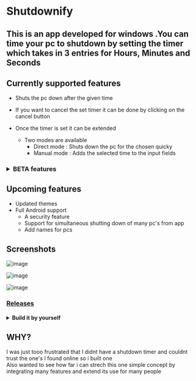 # Shutdownify

## This is an app developed for windows .You can time your pc to shutdown by setting the timer which takes in 3 entries for Hours, Minutes and Seconds

## Currently supported features

- Shuts the pc down after the given time

- If you want to cancel the set timer it can be done by clicking on the cancel button
- Once the timer is set it can be extended 
  - Two modes are available
    - Direct mode : Shuts down the pc for the chosen quicky 
    - Manual mode : Adds the selected time to the input fields
  

<h3><details>
  <summary>BETA features </summary>
  <h4>Flask webserver which runs locally on your pc and displays an ip and Use the app to remotely control the state of your pc</h4><br>
-> install requirements.txt<br>
-> run the apihandler.py<br>
-> Open the app and input ip and press check <br>
-> If status is green you're good to go else recheck ip <br>

</details></h3>

## Upcoming features
- Updated themes
- Full Android support
  - A security feature
  - Support for simultaneous shutting down of many pc's from app
  - Add names for pcs
 
## Screenshots
![image](https://user-images.githubusercontent.com/36219488/185763136-f971e321-7396-49d1-b5d7-10b7ed8a560e.png)

![image](https://user-images.githubusercontent.com/36219488/182211949-fe9d23b4-e833-48a0-bccf-10628c8a26d3.png)

![image](https://user-images.githubusercontent.com/36219488/182211899-0e86347e-0b63-42de-a946-024b7a9d97d9.png)

### [Releases](https://github.com/rakshith111/Shutdown-timer/releases)

<h4><details>
  <summary>Build it by yourself </summary>
  <code>pip install pyinstaller </code><br>
  Then run <br>
  <code>pyinstaller --onefile -w main.py -i shutdown.ico</code> <br>

</details></h4>

## WHY? 
  I was just tooo frustrated that I didnt have a shutdown timer and couldnt trust the one's I found online so i built one<br>
  Also wanted to see how far i can strech this one simple concept by integrating many features and extend its use for many people
  


